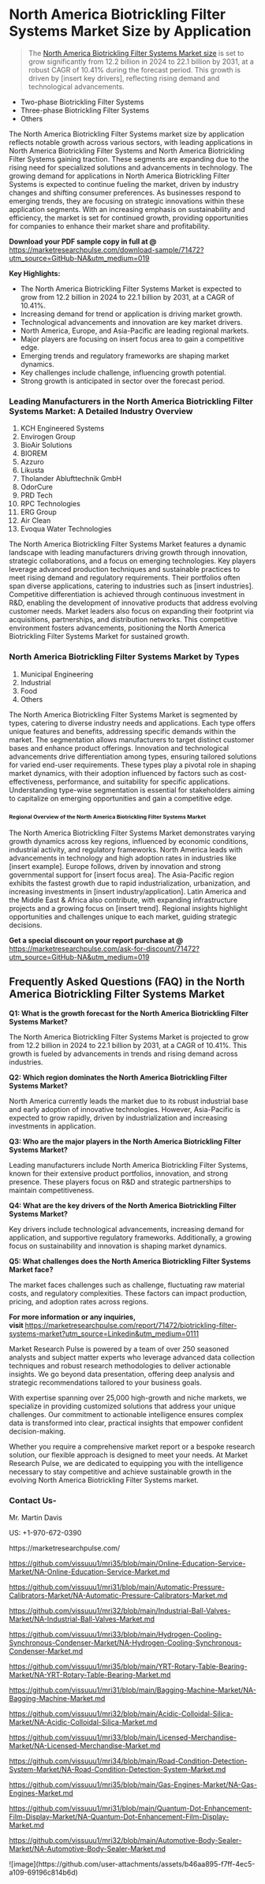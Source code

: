 <h1>North America Biotrickling Filter Systems Market&nbsp;Size by Application</h1><blockquote><p>The <a href="https://marketresearchpulse.com/download-sample/71472?utm_source=GitHub-NA&amp;utm_medium=019">North America Biotrickling Filter Systems Market size</a> is set to grow significantly from 12.2 billion in 2024 to 22.1 billion by 2031, at a robust CAGR of 10.41% during the forecast period. This growth is driven by [insert key drivers], reflecting rising demand and technological advancements.</p></blockquote><ul><li>Two-phase Biotrickling Filter Systems<li> Three-phase Biotrickling Filter Systems<li> Others</li></ul><p>The North America Biotrickling Filter Systems market size by application reflects notable growth across various sectors, with leading applications in North America Biotrickling Filter Systems and North America Biotrickling Filter Systems gaining traction. These segments are expanding due to the rising need for specialized solutions and advancements in technology. The growing demand for applications in North America Biotrickling Filter Systems is expected to continue fueling the market, driven by industry changes and shifting consumer preferences. As businesses respond to emerging trends, they are focusing on strategic innovations within these application segments. With an increasing emphasis on sustainability and efficiency, the market is set for continued growth, providing opportunities for companies to enhance their market share and profitability.</p><p><strong>Download your PDF sample copy in full at @ </strong><a href="https://marketresearchpulse.com/download-sample/71472?utm_source=GitHub-NA&amp;utm_medium=019">https://marketresearchpulse.com/download-sample/71472?utm_source=GitHub-NA&amp;utm_medium=019</a></p><p><strong>Key Highlights: </strong></p><ul><li>The North America Biotrickling Filter Systems Market is expected to grow from 12.2 billion in 2024 to 22.1 billion by 2031, at a CAGR of 10.41%.</li><li>Increasing demand for trend or application is driving market growth.</li><li>Technological advancements and innovation are key market drivers.</li><li>North America, Europe, and Asia-Pacific are leading regional markets.</li><li>Major players are focusing on insert focus area to gain a competitive edge.</li><li>Emerging trends and regulatory frameworks are shaping market dynamics.</li><li>Key challenges include challenge, influencing growth potential.</li><li>Strong growth is anticipated in sector over the forecast period.</li></ul><h3>Leading Manufacturers in the North America Biotrickling Filter Systems Market: A Detailed Industry Overview</h3><ol><li>KCH Engineered Systems</li><li>Envirogen Group</li><li>BioAir Solutions</li><li>BIOREM</li><li>Azzuro</li><li>Likusta</li><li>Tholander Ablufttechnik GmbH</li><li>OdorCure</li><li>PRD Tech</li><li>RPC Technologies</li><li>ERG Group</li><li>Air Clean</li><li>Evoqua Water Technologies</li></ol><div class="flex max-w-full flex-col flex-grow"><div class="min-h-8 text-message flex w-full flex-col items-end gap-2 whitespace-normal break-words [.text-message+&amp;]:mt-5" dir="auto" data-message-author-role="assistant" data-message-id="fd8432e4-4910-450d-b182-61b7bfb0a01f" data-message-model-slug="gpt-4o"><div class="flex w-full flex-col gap-1 empty:hidden first:pt-[3px]"><div class="markdown prose w-full break-words dark:prose-invert light"><p>The North America Biotrickling Filter Systems Market features a dynamic landscape with leading manufacturers driving growth through innovation, strategic collaborations, and a focus on emerging technologies. Key players leverage advanced production techniques and sustainable practices to meet rising demand and regulatory requirements. Their portfolios often span diverse applications, catering to industries such as [insert industries]. Competitive differentiation is achieved through continuous investment in R&amp;D, enabling the development of innovative products that address evolving customer needs. Market leaders also focus on expanding their footprint via acquisitions, partnerships, and distribution networks. This competitive environment fosters advancements, positioning the North America Biotrickling Filter Systems Market for sustained growth.</p></div></div></div></div><h3>North America Biotrickling Filter Systems Market by Types</h3><ol><li>Municipal Engineering<li> Industrial<li> Food<li> Others</li></ol><div class="flex max-w-full flex-col flex-grow"><div class="min-h-8 text-message flex w-full flex-col items-end gap-2 whitespace-normal break-words [.text-message+&amp;]:mt-5" dir="auto" data-message-author-role="assistant" data-message-id="084470be-0bb7-4664-bddf-5156b4f41249" data-message-model-slug="gpt-4o-mini"><div class="flex w-full flex-col gap-1 empty:hidden first:pt-[3px]"><div class="markdown prose w-full break-words dark:prose-invert light"><p>The North America Biotrickling Filter Systems Market is segmented by types, catering to diverse industry needs and applications. Each type offers unique features and benefits, addressing specific demands within the market. The segmentation allows manufacturers to target distinct customer bases and enhance product offerings. Innovation and technological advancements drive differentiation among types, ensuring tailored solutions for varied end-user requirements. These types play a pivotal role in shaping market dynamics, with their adoption influenced by factors such as cost-effectiveness, performance, and suitability for specific applications. Understanding type-wise segmentation is essential for stakeholders aiming to capitalize on emerging opportunities and gain a competitive edge.</p></div></div></div></div><h3><span style="font-size: 11px;">Regional Overview of the North America Biotrickling Filter Systems Market</span></h3><div class="flex max-w-full flex-col flex-grow"><div class="min-h-8 text-message flex w-full flex-col items-end gap-2 whitespace-normal break-words [.text-message+&amp;]:mt-5" dir="auto" data-message-author-role="assistant" data-message-id="e9038762-ce64-4e30-91c9-9bd413514231" data-message-model-slug="gpt-4o-mini"><div class="flex w-full flex-col gap-1 empty:hidden first:pt-[3px]"><div class="markdown prose w-full break-words dark:prose-invert light"><p>The North America Biotrickling Filter Systems Market demonstrates varying growth dynamics across key regions, influenced by economic conditions, industrial activity, and regulatory frameworks. North America leads with advancements in technology and high adoption rates in industries like [insert example]. Europe follows, driven by innovation and strong governmental support for [insert focus area]. The Asia-Pacific region exhibits the fastest growth due to rapid industrialization, urbanization, and increasing investments in [insert industry/application]. Latin America and the Middle East &amp; Africa also contribute, with expanding infrastructure projects and a growing focus on [insert trend]. Regional insights highlight opportunities and challenges unique to each market, guiding strategic decisions.</p></div></div></div></div><p><strong>Get a special discount on your report purchase at @ </strong><a href="https://marketresearchpulse.com/ask-for-discount/71472?utm_source=GitHub-NA&amp;utm_medium=019">https://marketresearchpulse.com/ask-for-discount/71472?utm_source=GitHub-NA&amp;utm_medium=019</a></p><h2>Frequently Asked Questions (FAQ) in the North America Biotrickling Filter Systems Market</h2><p><strong>Q1: What is the growth forecast for the North America Biotrickling Filter Systems Market?</strong></p><p>The North America Biotrickling Filter Systems Market is projected to grow from 12.2 billion in 2024 to 22.1 billion by 2031, at a CAGR of 10.41%. This growth is fueled by advancements in trends and rising demand across industries.</p><p><strong>Q2: Which region dominates the North America Biotrickling Filter Systems Market?</strong></p><p>North America currently leads the market due to its robust industrial base and early adoption of innovative technologies. However, Asia-Pacific is expected to grow rapidly, driven by industrialization and increasing investments in application.</p><p><strong>Q3: Who are the major players in the North America Biotrickling Filter Systems Market?</strong></p><p>Leading manufacturers include North America Biotrickling Filter Systems, known for their extensive product portfolios, innovation, and strong presence. These players focus on R&amp;D and strategic partnerships to maintain competitiveness.</p><p><strong>Q4: What are the key drivers of the North America Biotrickling Filter Systems Market?</strong></p><p>Key drivers include technological advancements, increasing demand for application, and supportive regulatory frameworks. Additionally, a growing focus on sustainability and innovation is shaping market dynamics.</p><p><strong>Q5: What challenges does the North America Biotrickling Filter Systems Market face?</strong></p><p>The market faces challenges such as challenge, fluctuating raw material costs, and regulatory complexities. These factors can impact production, pricing, and adoption rates across regions.</p><p><strong>For more information or any inquiries, visit&nbsp;</strong><a href="https://marketresearchpulse.com/report/71472/biotrickling-filter-systems-market?utm_source=Linkedin&utm_medium=0111">https://marketresearchpulse.com/report/71472/biotrickling-filter-systems-market?utm_source=Linkedin&utm_medium=0111</a></p><p>Market Research Pulse is powered by a team of over 250 seasoned analysts and subject matter experts who leverage advanced data collection techniques and robust research methodologies to deliver actionable insights. We go beyond data presentation, offering deep analysis and strategic recommendations tailored to your business goals.</p><p>With expertise spanning over 25,000 high-growth and niche markets, we specialize in providing customized solutions that address your unique challenges. Our commitment to actionable intelligence ensures complex data is transformed into clear, practical insights that empower confident decision-making.</p><p>Whether you require a comprehensive market report or a bespoke research solution, our flexible approach is designed to meet your needs. At Market Research Pulse, we are dedicated to equipping you with the intelligence necessary to stay competitive and achieve sustainable growth in the evolving North America Biotrickling Filter Systems market.</p><h3><strong>Contact Us-</strong></h3><p>Mr. Martin Davis</p><p>US: +1-970-672-0390</p><p>https://marketresearchpulse.com/</p><p><a href="https://github.com/vissuuu1/mri35/blob/main/Online-Education-Service-Market/NA-Online-Education-Service-Market.md">https://github.com/vissuuu1/mri35/blob/main/Online-Education-Service-Market/NA-Online-Education-Service-Market.md</a></p><p><a href="https://github.com/vissuuu1/mri31/blob/main/Automatic-Pressure-Calibrators-Market/NA-Automatic-Pressure-Calibrators-Market.md">https://github.com/vissuuu1/mri31/blob/main/Automatic-Pressure-Calibrators-Market/NA-Automatic-Pressure-Calibrators-Market.md</a></p><p><a href="https://github.com/vissuuu1/mri32/blob/main/Industrial-Ball-Valves-Market/NA-Industrial-Ball-Valves-Market.md">https://github.com/vissuuu1/mri32/blob/main/Industrial-Ball-Valves-Market/NA-Industrial-Ball-Valves-Market.md</a></p><p><a href="https://github.com/vissuuu1/mri33/blob/main/Hydrogen-Cooling-Synchronous-Condenser-Market/NA-Hydrogen-Cooling-Synchronous-Condenser-Market.md">https://github.com/vissuuu1/mri33/blob/main/Hydrogen-Cooling-Synchronous-Condenser-Market/NA-Hydrogen-Cooling-Synchronous-Condenser-Market.md</a></p><p><a href="https://github.com/vissuuu1/mri35/blob/main/YRT-Rotary-Table-Bearing-Market/NA-YRT-Rotary-Table-Bearing-Market.md">https://github.com/vissuuu1/mri35/blob/main/YRT-Rotary-Table-Bearing-Market/NA-YRT-Rotary-Table-Bearing-Market.md</a></p><p><a href="https://github.com/vissuuu1/mri31/blob/main/Bagging-Machine-Market/NA-Bagging-Machine-Market.md">https://github.com/vissuuu1/mri31/blob/main/Bagging-Machine-Market/NA-Bagging-Machine-Market.md</a></p><p><a href="https://github.com/vissuuu1/mri32/blob/main/Acidic-Colloidal-Silica-Market/NA-Acidic-Colloidal-Silica-Market.md">https://github.com/vissuuu1/mri32/blob/main/Acidic-Colloidal-Silica-Market/NA-Acidic-Colloidal-Silica-Market.md</a></p><p><a href="https://github.com/vissuuu1/mri33/blob/main/Licensed-Merchandise-Market/NA-Licensed-Merchandise-Market.md">https://github.com/vissuuu1/mri33/blob/main/Licensed-Merchandise-Market/NA-Licensed-Merchandise-Market.md</a></p><p><a href="https://github.com/vissuuu1/mri34/blob/main/Road-Condition-Detection-System-Market/NA-Road-Condition-Detection-System-Market.md">https://github.com/vissuuu1/mri34/blob/main/Road-Condition-Detection-System-Market/NA-Road-Condition-Detection-System-Market.md</a></p><p><a href="https://github.com/vissuuu1/mri35/blob/main/Gas-Engines-Market/NA-Gas-Engines-Market.md">https://github.com/vissuuu1/mri35/blob/main/Gas-Engines-Market/NA-Gas-Engines-Market.md</a></p><p><a href="https://github.com/vissuuu1/mri31/blob/main/Quantum-Dot-Enhancement-Film-Display-Market/NA-Quantum-Dot-Enhancement-Film-Display-Market.md">https://github.com/vissuuu1/mri31/blob/main/Quantum-Dot-Enhancement-Film-Display-Market/NA-Quantum-Dot-Enhancement-Film-Display-Market.md</a></p><p><a href="https://github.com/vissuuu1/mri32/blob/main/Automotive-Body-Sealer-Market/NA-Automotive-Body-Sealer-Market.md">https://github.com/vissuuu1/mri32/blob/main/Automotive-Body-Sealer-Market/NA-Automotive-Body-Sealer-Market.md</a></p>
![image](https://github.com/user-attachments/assets/b46aa895-f7ff-4ec5-a109-69196c814b6d)

